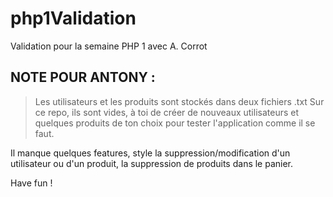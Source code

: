 # php1Validation
Validation pour la semaine PHP 1 avec A. Corrot

## NOTE POUR ANTONY :

>Les utilisateurs et les produits sont stockés dans deux fichiers .txt
>Sur ce repo, ils sont vides, à toi de créer de nouveaux utilisateurs et quelques produits de ton choix pour tester l'application comme il se faut.

Il manque quelques features, style la suppression/modification d'un utilisateur ou d'un produit, la suppression de produits dans le panier.

Have fun !

